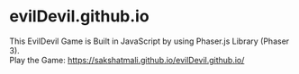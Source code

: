 # evilDevil.github.io
This EvilDevil Game is Built in JavaScript by using Phaser.js Library (Phaser 3).  
Play the Game: https://sakshatmali.github.io/evilDevil.github.io/
